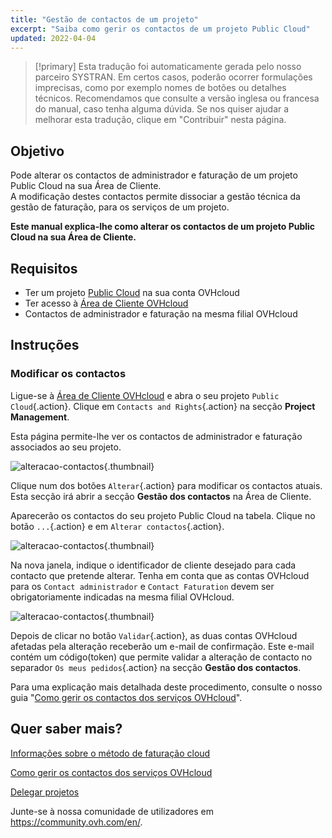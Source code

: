 ```yaml
---
title: "Gestão de contactos de um projeto"
excerpt: "Saiba como gerir os contactos de um projeto Public Cloud"
updated: 2022-04-04
---
```


> [!primary]
> Esta tradução foi automaticamente gerada pelo nosso parceiro SYSTRAN. Em certos casos, poderão ocorrer formulações imprecisas, como por exemplo nomes de botões ou detalhes técnicos. Recomendamos que consulte a versão inglesa ou francesa do manual, caso tenha alguma dúvida. Se nos quiser ajudar a melhorar esta tradução, clique em "Contribuir" nesta página.
>

## Objetivo

Pode alterar os contactos de administrador e faturação de um projeto Public Cloud na sua Área de Cliente.<br>
A modificação destes contactos permite dissociar a gestão técnica da gestão de faturação, para os serviços de um projeto.

**Este manual explica-lhe como alterar os contactos de um projeto Public Cloud na sua Área de Cliente.**

## Requisitos

- Ter um projeto [Public Cloud](https://www.ovhcloud.com/pt/public-cloud/) na sua conta OVHcloud
- Ter acesso à [Área de Cliente OVHcloud](https://www.ovh.com/auth/?action=gotomanager&from=https://www.ovh.pt/&ovhSubsidiary=pt)
- Contactos de administrador e faturação na mesma filial OVHcloud

## Instruções

### Modificar os contactos

Ligue-se à [Área de Cliente OVHcloud](https://www.ovh.com/auth/?action=gotomanager&from=https://www.ovh.pt/&ovhSubsidiary=pt) e abra o seu projeto `Public Cloud`{.action}. Clique em `Contacts and Rights`{.action} na secção **Project Management**.

Esta página permite-lhe ver os contactos de administrador e faturação associados ao seu projeto.

![alteracao-contactos](contact1.png){.thumbnail}

Clique num dos botões `Alterar`{.action} para modificar os contactos atuais. Esta secção irá abrir a secção **Gestão dos contactos** na Área de Cliente.

Aparecerão os contactos do seu projeto Public Cloud na tabela. Clique no botão `...`{.action} e em `Alterar contactos`{.action}.

![alteracao-contactos](contactchange.png){.thumbnail}

Na nova janela, indique o identificador de cliente desejado para cada contacto que pretende alterar. Tenha em conta que as contas OVHcloud para os `Contact administrador` e `Contact Faturation` devem ser obrigatoriamente indicadas na mesma filial OVHcloud.

![alteracao-contactos](contactchange1.png){.thumbnail}

Depois de clicar no botão `Validar`{.action}, as duas contas OVHcloud afetadas pela alteração receberão um e-mail de confirmação. Este e-mail contém um código(token) que permite validar a alteração de contacto no separador `Os meus pedidos`{.action} na secção **Gestão dos contactos**.

Para uma explicação mais detalhada deste procedimento, consulte o nosso guia "[Como gerir os contactos dos serviços OVHcloud](managing_contacts1.)".

## Quer saber mais?

[Informações sobre o método de faturação cloud](analyze_billing1.)

[Como gerir os contactos dos serviços OVHcloud](managing_contacts1.)

[Delegar projetos](delegate_projects1.)

Junte-se à nossa comunidade de utilizadores em <https://community.ovh.com/en/>.